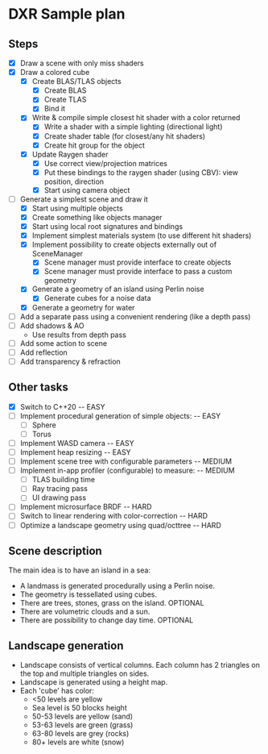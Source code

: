 # DXR Sample plan

## Steps

- [x] Draw a scene with only miss shaders
- [x] Draw a colored cube
    - [x] Create BLAS/TLAS objects
        - [x] Create BLAS
        - [x] Create TLAS
        - [x] Bind it
    - [x] Write & compile simple closest hit shader with a color returned
        - [x] Write a shader with a simple lighting (directional light)
        - [x] Create shader table (for closest/any hit shaders)
        - [x] Create hit group for the object
    - [x] Update Raygen shader
        - [x] Use correct view/projection matrices
        - [x] Put these bindings to the raygen shader (using CBV): view position, direction
        - [x] Start using camera object
- [ ] Generate a simplest scene and draw it
    - [x] Start using multiple objects
    - [x] Create something like objects manager
    - [x] Start using local root signatures and bindings
    - [x] Implement simplest materials system (to use different hit shaders)
    - [X] Implement possibility to create objects externally out of SceneManager
        - [X] Scene manager must provide interface to create objects
        - [X] Scene manager must provide interface to pass a custom geometry
    - [x] Generate a geometry of an island using Perlin noise
        - [x] Generate cubes for a noise data
    - [x] Generate a geometry for water
- [ ] Add a separate pass using a convenient rendering (like a depth pass)
- [ ] Add shadows & AO
    * Use results from depth pass
- [ ] Add some action to scene
- [ ] Add reflection
- [ ] Add transparency & refraction

## Other tasks

- [x] Switch to C++20 -- EASY
- [ ] Implement procedural generation of simple objects: -- EASY
    - [ ] Sphere
    - [ ] Torus
- [ ] Implement WASD camera -- EASY
- [ ] Implement heap resizing -- EASY
- [ ] Implement scene tree with configurable parameters -- MEDIUM
- [ ] Implement in-app profiler (configurable) to measure: -- MEDIUM
    - [ ] TLAS building time
    - [ ] Ray tracing pass
    - [ ] UI drawing pass
- [ ] Implement microsurface BRDF -- HARD
- [ ] Switch to linear rendering with color-correction -- HARD
- [ ] Optimize a landscape geometry using quad/octtree -- HARD

## Scene description

The main idea is to have an island in a sea:

- A landmass is generated procedurally using a Perlin noise.
- The geometry is tessellated using cubes.
- There are trees, stones, grass on the island. OPTIONAL
- There are volumetric clouds and a sun.
- There are possibility to change day time. OPTIONAL

## Landscape generation

- Landscape consists of vertical columns. Each column has 2 triangles on the top and multiple triangles on sides.
- Landscape is generated using a height map.
- Each 'cube' has color:
    - <50 levels are yellow
    - Sea level is 50 blocks height
    - 50-53 levels are yellow (sand)
    - 53-63 levels are green (grass)
    - 63-80 levels are grey (rocks)
    - 80+ levels are white (snow)
